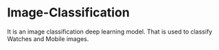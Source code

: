 # Image-Classification
It is an image classification deep learning model. That is used to classify Watches and Mobile images.
